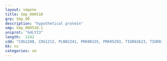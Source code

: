 ```yaml
---
layout: smgene
title: Smp_000510
grp: Smp_00
description: "hypothetical protein"
smp: Smp_000510.1
uniprot: "G4LYI3"
length:  1242
cdd: "COG1208, COG1213, PLN02241, PRK00155, PRK05293, TIGR02623, TIGR03992, cd05824, cd06425, cl00160, cl11394, pfam00132, pfam00483"
kk: ns
categories: sm
---
```

